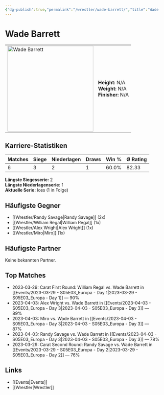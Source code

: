 ```yaml
---
{"dg-publish":true,"permalink":"/wrestler/wade-barrett/","title":"Wade Barrett","tags":["wrestler"],"noteIcon":""}
---
```



# Wade Barrett

<table>
        <tr>
        <td><img src="https://github.com/CptSpaulding1980/choke-slam-wrestling/releases/download/images/Wade_Barrett.png" width="280" alt="Wade Barrett"></td>
        <td>
        <b>Height:</b> N/A<br>
        <b>Weight:</b> N/A<br>
        <b>Finisher:</b> N/A<br>
        </td>
        </tr>
        </table>
        
## Karriere-Statistiken

| Matches | Siege | Niederlagen | Draws | Win % | Ø Rating |
|---------|-------|-------------|-------|-------|-----------|
| 6 | 3 | 2 | 1 | 60.0% | 82.33 |

**Längste Siegesserie:** 2<br>**Längste Niederlagenserie:** 1<br>**Aktuelle Serie:** loss (1 in Folge)


## Häufigste Gegner
- [[Wrestler/Randy Savage\|Randy Savage]] (2x)
- [[Wrestler/William Regal\|William Regal]] (1x)
- [[Wrestler/Alex Wright\|Alex Wright]] (1x)
- [[Wrestler/Miro\|Miro]] (1x)

## Häufigste Partner
Keine bekannten Partner.

## Top Matches
- 2023-03-29: Carat First Round: William Regal vs. Wade Barrett in [[Events/2023-03-29 - S05E03_Europa - Day 1\|2023-03-29 - S05E03_Europa - Day 1]] — 90%
- 2023-04-03: Alex Wright vs. Wade Barrett in [[Events/2023-04-03 - S05E03_Europa - Day 3\|2023-04-03 - S05E03_Europa - Day 3]] — 89%
- 2023-04-03: Miro vs. Wade Barrett in [[Events/2023-04-03 - S05E03_Europa - Day 3\|2023-04-03 - S05E03_Europa - Day 3]] — 87%
- 2023-04-03: Randy Savage vs. Wade Barrett in [[Events/2023-04-03 - S05E03_Europa - Day 3\|2023-04-03 - S05E03_Europa - Day 3]] — 78%
- 2023-03-29: Carat Second Round: Randy Savage vs. Wade Barrett in [[Events/2023-03-29 - S05E03_Europa - Day 2\|2023-03-29 - S05E03_Europa - Day 2]] — 76%

## Links
- [[Events\|Events]]
- [[Wrestler\|Wrestler]]

